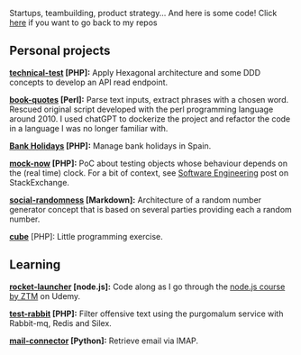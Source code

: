 Startups, teambuilding, product strategy... And here is some code!
Click [here](https://github.com/elmika) if you want to go back to my repos

## Personal projects

**[technical-test](https://github.com/elmika/technical-test) [PHP]:** Apply Hexagonal architecture and some DDD concepts to develop an API read endpoint.

**[book-quotes](https://github.com/elmika/book-quotes) [Perl]:** Parse text inputs, extract phrases with a chosen word. Rescued original script developed with the perl programming language around 2010. I used chatGPT to dockerize the project and refactor the code in a language I was no longer familiar with.

**[Bank Holidays](https://github.com/Squared-Point/BankHolidays) [PHP]:** Manage bank holidays in Spain.

**[mock-now](https://github.com/elmika/mock-now) [PHP]:** PoC about testing objects whose behaviour depends on the (real time) clock. For a bit of context, see [Software Engineering](https://softwareengineering.stackexchange.com/questions/235145/real-time-unit-testing-or-how-to-mock-now
) post on StackExchange.
	
**[social-randomness](https://github.com/elmika/social-randomness) [Markdown]:** Architecture of a random number generator concept that is based on several parties providing each a random number.

**[cube](https://github.com/elmika/cube)** [PHP]: Little programming exercise.

## Learning

**[rocket-launcher](https://github.com/elmika/rocket-launcher) [node.js]:** Code along as I go through the [node.js course by ZTM](https://www.udemy.com/course/complete-nodejs-developer-zero-to-mastery/) on Udemy.

**[test-rabbit](https://github.com/elmika/test-rabbit) [PHP]:** Filter offensive text using the purgomalum service with Rabbit-mq, Redis and Silex.

**[mail-connector](https://github.com/elmika/mail-connector) [Python]:** Retrieve email via IMAP.
